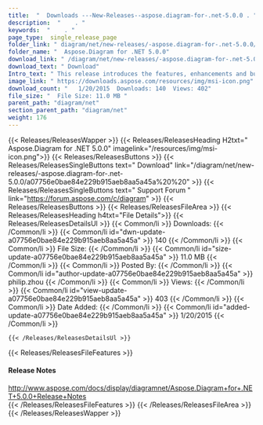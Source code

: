```yaml
---
title:  "  Downloads ---New-Releases--aspose.diagram-for-.net-5.0.0 . " 
description:  "    . " 
keywords:  "    . " 
page_type:  single_release_page
folder_link: " diagram/net/new-releases/-aspose.diagram-for-.net-5.0.0/"
folder_name: "  Aspose.Diagram for .NET 5.0.0"
download_link: " /diagram/net/new-releases/-aspose.diagram-for-.net-5.0.0/a07756e0bae84e229b915aeb8aa5a45a"
download_text: " Download"
Intro_text: " This release introduces the features, enhancements and bug fixes as detailed bel..."
image_link: " https://downloads.aspose.com/resources/img/msi-icon.png"
download_count: "   1/20/2015  Downloads: 140  Views: 402"
file_size: "  File Size: 11.0 MB "
parent_path: "diagram/net"
section_parent_path: "diagram/net"
weight: 176 
---
```


{{< Releases/ReleasesWapper >}}
  {{< Releases/ReleasesHeading H2txt="  Aspose.Diagram for .NET 5.0.0" imagelink="/resources/img/msi-icon.png">}}
  {{< Releases/ReleasesButtons >}}
    {{< Releases/ReleasesSingleButtons text=" Download" link="/diagram/net/new-releases/-aspose.diagram-for-.net-5.0.0/a07756e0bae84e229b915aeb8aa5a45a%20%20" >}}
    {{< Releases/ReleasesSingleButtons text=" Support Forum " link="https://forum.aspose.com/c/diagram" >}}
  {{< Releases/ReleasesButtons >}}
  {{< Releases/ReleasesFileArea >}}
    {{< Releases/ReleasesHeading h4txt="File Details">}}
    {{< Releases/ReleasesDetailsUl >}}
            {{< Common/li  >}} Downloads: {{< /Common/li >}} 
      {{< Common/li id="dwn-update-a07756e0bae84e229b915aeb8aa5a45a" >}} 140 {{< /Common/li >}} 
      {{< Common/li  >}} File Size: {{< /Common/li >}} 
      {{< Common/li id="size-update-a07756e0bae84e229b915aeb8aa5a45a" >}} 11.0 MB {{< /Common/li >}} 
      {{< Common/li  >}} Posted By: {{< /Common/li >}} 
      {{< Common/li id="author-update-a07756e0bae84e229b915aeb8aa5a45a" >}} philip.zhou {{< /Common/li >}} 
      {{< Common/li  >}} Views: {{< /Common/li >}} 
      {{< Common/li id="view-update-a07756e0bae84e229b915aeb8aa5a45a" >}} 403 {{< /Common/li >}} 
      {{< Common/li  >}} Date Added: {{< /Common/li >}} 
      {{< Common/li id="added-update-a07756e0bae84e229b915aeb8aa5a45a" >}} 1/20/2015 {{< /Common/li >}} 

    {{< /Releases/ReleasesDetailsUl >}}

  {{< Releases/ReleasesFileFeatures >}}
      <h4>Release Notes</h4><div><a href="http://www.aspose.com/docs/display/diagramnet/Aspose.Diagram+for+.NET+5.0.0+Release+Notes">http://www.aspose.com/docs/display/diagramnet/Aspose.Diagram+for+.NET+5.0.0+Release+Notes</a></div>
  {{< /Releases/ReleasesFileFeatures >}}
 {{< /Releases/ReleasesFileArea >}}
{{< /Releases/ReleasesWapper >}}


